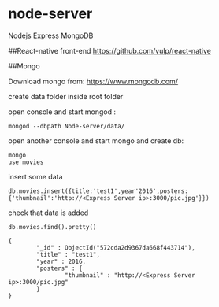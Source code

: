# node-server
Nodejs Express MongoDB

##React-native front-end
https://github.com/vulp/react-native


##Mongo

Download mongo from:  https://www.mongodb.com/

create data folder inside root folder

open console and start mongod :
``` shell
mongod --dbpath Node-server/data/
``` 
open another console and start mongo and create db:

``` shell
mongo
use movies
``` 

insert some data
``` shell
db.movies.insert({title:'test1',year'2016',posters:{'thumbnail':'http://<Express Server ip>:3000/pic.jpg'}})
``` 
check that data is added
``` shell
db.movies.find().pretty()

{
        "_id" : ObjectId("572cda2d9367da668f443714"),
        "title" : "test1",
        "year" : 2016,
        "posters" : {
                "thumbnail" : "http://<Express Server ip>:3000/pic.jpg"
        }
}
``` 




